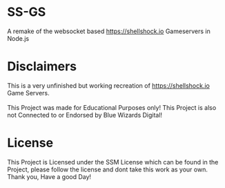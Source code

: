 # SS-GS
A remake of the websocket based https://shellshock.io Gameservers in Node.js

# Disclaimers
This is a very unfinished but working recreation of https://shellshock.io Game Servers.
<br>
<br>
This Project was made for Educational Purposes only! This Project is also not Connected to or Endorsed by Blue Wizards Digital!

# License
This Project is Licensed under the SSM License which can be found in the Project, please follow the license and dont take this work as your own.
<br>
Thank you, Have a good Day!

